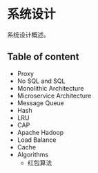 # 系统设计
系统设计概述。

## Table of content
- Proxy
- No SQL and SQL
- Monolithic Architecture
- Microservice Architecture
- Message Queue
- Hash
- LRU
- CAP
- Apache Hadoop
- Load Balance
- Cache
- Algorithms
  - 红包算法